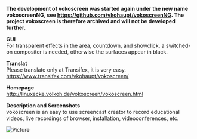 **The development of vokoscreen was started again under the new name vokoscreenNG, see https://github.com/vkohaupt/vokoscreenNG. The project vokoscreen is therefore archived and will not be developed further.**

**GUI**  
For transparent effects in the area, countdown, and showclick, a switched-on compositer is needed, otherwise the surfaces appear in black.

**Translat**  
Please translate only at Transifex, it is very easy.  
https://www.transifex.com/vkohaupt/vokoscreen/

**Homepage**  
http://linuxecke.volkoh.de/vokoscreen/vokoscreen.html

**Description and Screenshots**  
vokoscreen is an easy to use screencast creator to record educational videos, live recordings of browser, installation, videoconferences, etc.

![Picture](http://linuxecke.volkoh.de/vokoscreen/vokoscreen-picture-screen.png)
